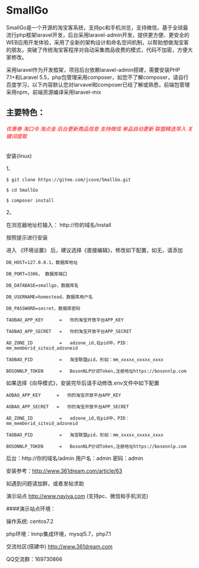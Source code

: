 # SmallGo
   SmallGo是一个开源的淘宝客系统，支持pc和手机浏览，支持微信，基于全球最流行php框架laravel开发，后台采用laravel-admin开发，提供更方便、更安全的WEB应用开发体验，采用了全新的架构设计和命名空间机制，以帮助想做淘宝客的朋友。突破了传统淘宝客程序对自动采集商品收费的模式，代码不加密，方便大家修改。

   采用laravel作为开发框架，项目后台依赖laravel-admin搭建，需要安装PHP 7.1+和Laravel 5.5，php包管理采用composer，如您不了解composer，请自行百度学习，以下内容默认您对larvavel和composer已经了解或熟悉，前端包管理采用npm，前端资源编译采用laravel-mix

   ## 主要特色：
   ###### <font color=#ff0000>优惠券 淘口令 淘点金 后台更新商品信息 支持微信 单品自动更新 联盟精选导入 关键词提取</font>
       
安装(linux) 

1、
    
    $ git clone https://gitee.com/jcove/SmallGo.git
    
    $ cd SmallGo 
    
    $ composer install
2、 
    
   在浏览器地址栏输入： http://你的域名/install
   
   按照提示进行安装
   
   进入 《环境设置》 后，建议选择《直接编辑》，修改如下配置，如无，请添加
   
    DB_HOST=127.0.0.1，数据库地址
   
    DB_PORT=3306， 数据库端口
   
    DB_DATABASE=smallgo，数据库名
   
    DB_USERNAME=homestead，数据库用户名
   
    DB_PASSWORD=secret，数据库密码
   
    TAOBAO_APP_KEY      =   你的淘宝开放平台APP_KEY
   
    TAOBAO_APP_SECRET   =   你的淘宝开放平台APP_SECRET
   
    AD_ZONE_ID          =   adzone_id,在pid中，PID：mm_memberid_siteid_adzoneid
   
    TAOBAO_PID          =   淘宝联盟pid，形如：mm_xxxxx_xxxxx_xxxx
   
    BOSONNLP_TOKEN      =   BosonNLP分词Token,注册地址https://bosonnlp.com
   
   如果选择《向导模式》，安装完毕后请手动修改.env文件中如下配置
   
    AOBAO_APP_KEY      =   你的淘宝开放平台APP_KEY
      
    AOBAO_APP_SECRET   =   你的淘宝开放平台APP_SECRET
      
    AD_ZONE_ID          =   adzone_id,在pid中，PID：mm_memberid_siteid_adzoneid
      
    TAOBAO_PID          =   淘宝联盟pid，形如：mm_xxxxx_xxxxx_xxxx
      
    BOSONNLP_TOKEN      =   BosonNLP分词Token,注册地址https://bosonnlp.com
      
    
后台：http://你的域名/admin  用户名：admin 密码：admin

安装参考：http://www.361dream.com/article/63

如遇到问题请加群，或者发帖求助
    
演示站点 http://www.nayiya.com (支持pc、微信和手机浏览)

####演示站点环境：

操作系统: centos7.2  

php环境：lnmp集成环境，mysql5.7，php7.1
  
  
  
交流社区(搭建中) http://www.361dream.com


QQ交流群：169730866